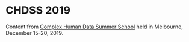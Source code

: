 # CHDSS 2019
Content from [Complex Human Data Summer School](https://chdsummerschool.com/) held in Melbourne, December 15-20, 2019.
